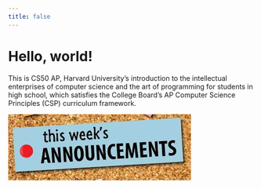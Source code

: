 ```yaml
---
title: false
---
```


# Hello, world!

This is CS50 AP, Harvard University’s introduction to the intellectual enterprises of computer science and the art of programming for students in high school, which satisfies the College Board’s AP Computer Science Principles (CSP) curriculum framework.

![](assets/images/TWA.jpg)

